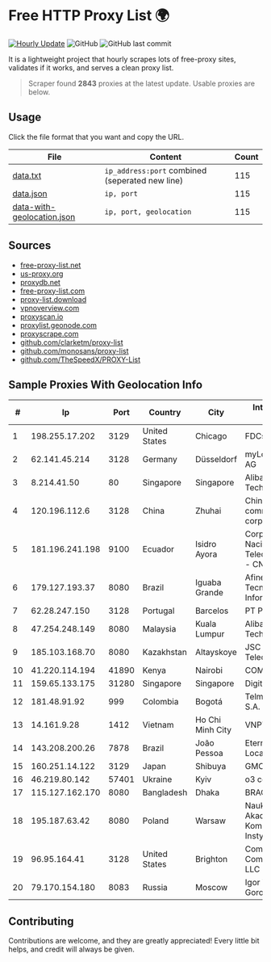 
# Free HTTP Proxy List 🌍

[![Hourly Update](https://github.com/mertguvencli/http-proxy-list/actions/workflows/main.yml/badge.svg?branch=main)](https://github.com/mertguvencli/http-proxy-list/actions/workflows/main.yml)
![GitHub](https://img.shields.io/github/license/mertguvencli/http-proxy-list)
![GitHub last commit](https://img.shields.io/github/last-commit/mertguvencli/http-proxy-list)

It is a lightweight project that hourly scrapes lots of free-proxy sites, validates if it works, and serves a clean proxy list.


> Scraper found **2843** proxies at the latest update. Usable proxies are below.

## Usage

Click the file format that you want and copy the URL.


|File|Content|Count|
|----|-------|-----|
|[data.txt](https://raw.githubusercontent.com/mertguvencli/http-proxy-list/main/proxy-list/data.txt)|`ip_address:port` combined (seperated new line)|115|
|[data.json](https://raw.githubusercontent.com/mertguvencli/http-proxy-list/main/proxy-list/data.json)|`ip, port`|115|
|[data-with-geolocation.json](https://raw.githubusercontent.com/mertguvencli/http-proxy-list/main/proxy-list/data-with-geolocation.json)|`ip, port, geolocation`|115|

## Sources

* [free-proxy-list.net](https://free-proxy-list.net)
* [us-proxy.org](https://www.us-proxy.org)
* [proxydb.net](http://proxydb.net)
* [free-proxy-list.com](https://free-proxy-list.com/?page=&port=&type%5B%5D=http&type%5B%5D=https&up_time=0&search=Search)
* [proxy-list.download](https://www.proxy-list.download/HTTP)
* [vpnoverview.com](https://vpnoverview.com/privacy/anonymous-browsing/free-proxy-servers)
* [proxyscan.io](https://www.proxyscan.io)
* [proxylist.geonode.com](https://proxylist.geonode.com/api/proxy-list?limit=300&page=1&sort_by=lastChecked&sort_type=desc&protocols=http,https)
* [proxyscrape.com](https://api.proxyscrape.com/v2/?request=displayproxies&protocol=http&timeout=10000&country=all&ssl=all&anonymity=all)
* [github.com/clarketm/proxy-list](https://raw.githubusercontent.com/clarketm/proxy-list/master/proxy-list-raw.txt)
* [github.com/monosans/proxy-list](https://raw.githubusercontent.com/monosans/proxy-list/main/proxies/http.txt)
* [github.com/TheSpeedX/PROXY-List](https://raw.githubusercontent.com/TheSpeedX/PROXY-List/master/http.txt)


## Sample Proxies With Geolocation Info

|#|Ip|Port|Country|City|Internet Service Provider|
|-|--|----|-------|----|-------------------------|
|1|198.255.17.202|3129|United States|Chicago|FDCservers.net|
|2|62.141.45.214|3128|Germany|Düsseldorf|myLoc managed IT AG|
|3|8.214.41.50|80|Singapore|Singapore|Alibaba (US) Technology Co., Ltd.|
|4|120.196.112.6|3128|China|Zhuhai|China Mobile communications corporation|
|5|181.196.241.198|9100|Ecuador|Isidro Ayora|Corporacion Nacional De Telecomunicaciones - CNT EP|
|6|179.127.193.37|8080|Brazil|Iguaba Grande|Afinet Solucoes EM Tecnologia DA Informacao Ltda|
|7|62.28.247.150|3128|Portugal|Barcelos|PT Prime|
|8|47.254.248.149|8080|Malaysia|Kuala Lumpur|Alibaba (US) Technology Co., Ltd.|
|9|185.103.168.70|8080|Kazakhstan|Altayskoye|JSC Alma Telecommunications|
|10|41.220.114.194|41890|Kenya|Nairobi|COMMSOL|
|11|159.65.133.175|31280|Singapore|Singapore|DigitalOcean, LLC|
|12|181.48.91.92|999|Colombia|Bogotá|Telmex Colombia S.A.|
|13|14.161.9.28|1412|Vietnam|Ho Chi Minh City|VNPT|
|14|143.208.200.26|7878|Brazil|João Pessoa|Eternal VÔdeo Locadora Ltda|
|15|160.251.14.122|3129|Japan|Shibuya|GMO Internet, Inc|
|16|46.219.80.142|57401|Ukraine|Kyiv|o3 core|
|17|115.127.162.170|8080|Bangladesh|Dhaka|BRACNet Limited|
|18|195.187.63.42|8080|Poland|Warsaw|Naukowa I Akademicka Siec Komputerowa Instytut Badawczy|
|19|96.95.164.41|3128|United States|Brighton|Comcast Cable Communications, LLC|
|20|79.170.154.180|8083|Russia|Moscow|Igor Vladimirovich Gorodkov|



## Contributing

Contributions are welcome, and they are greatly appreciated! Every
little bit helps, and credit will always be given.

